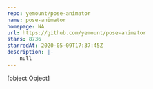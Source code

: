 ```yaml
---
repo: yemount/pose-animator
name: pose-animator
homepage: NA
url: https://github.com/yemount/pose-animator
stars: 8736
starredAt: 2020-05-09T17:37:45Z
description: |-
    null
---
```


[object Object]
